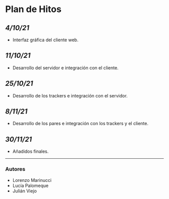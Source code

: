 # **Plan de Hitos**

## _4/10/21_

- Interfaz gráfica del cliente web.

## _11/10/21_

- Desarrollo del servidor e integración con el cliente.

## _25/10/21_

- Desarrollo de los trackers e integración con el servidor.

## _8/11/21_

- Desarrollo de los pares e integración con los trackers y el cliente.

## _30/11/21_

- Añadidos finales.

---

### **Autores**

- Lorenzo Marinucci
- Lucía Palomeque
- Julián Viejo
